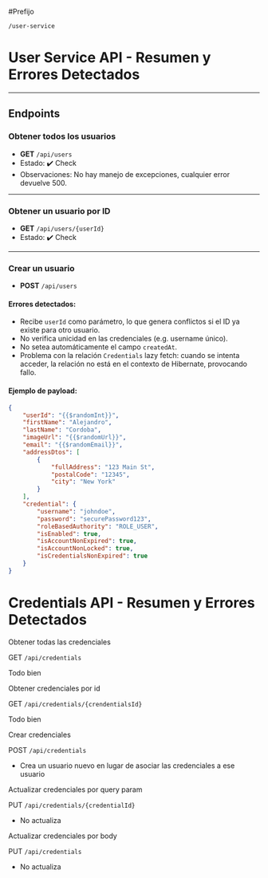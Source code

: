 #Prefijo

`/user-service`

# User Service API - Resumen y Errores Detectados

---

## Endpoints

### Obtener todos los usuarios

- **GET** `/api/users`  
- Estado: ✔️ Check  
- Observaciones: No hay manejo de excepciones, cualquier error devuelve 500.

---

### Obtener un usuario por ID

- **GET** `/api/users/{userId}`  
- Estado: ✔️ Check

---

### Crear un usuario

- **POST** `/api/users`  

#### Errores detectados:

- Recibe `userId` como parámetro, lo que genera conflictos si el ID ya existe para otro usuario.
- No verifica unicidad en las credenciales (e.g. username único).
- No setea automáticamente el campo `createdAt`.
- Problema con la relación `Credentials` lazy fetch: cuando se intenta acceder, la relación no está en el contexto de Hibernate, provocando fallo.

#### Ejemplo de payload:
```json
{
    "userId": "{{$randomInt}}",
    "firstName": "Alejandro",
    "lastName": "Cordoba",
    "imageUrl": "{{$randomUrl}}",
    "email": "{{$randomEmail}}",
    "addressDtos": [
        {
            "fullAddress": "123 Main St",
            "postalCode": "12345",
            "city": "New York"
        }
    ],
    "credential": {
        "username": "johndoe",
        "password": "securePassword123",
        "roleBasedAuthority": "ROLE_USER",
        "isEnabled": true,
        "isAccountNonExpired": true,
        "isAccountNonLocked": true,
        "isCredentialsNonExpired": true
    }
}
```
# Credentials API - Resumen y Errores Detectados

Obtener todas las credenciales

GET `/api/credentials` 

Todo bien

Obtener credenciales por id

GET `/api/credentials/{crendentialsId}`

Todo bien

Crear credenciales

POST `/api/credentials`

- Crea un usuario nuevo en lugar de asociar las credenciales a ese usuario


Actualizar credenciales por query param

PUT `/api/credentials/{credentialId}`

- No actualiza

Actualizar credenciales por body

PUT `/api/credentials`

- No actualiza